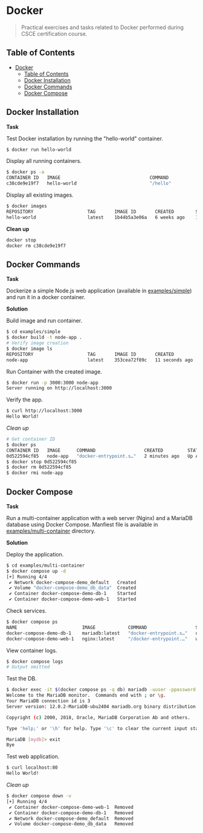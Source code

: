 # Docker
> Practical exercises and tasks related to Docker performed during CSCE certification course. 

## Table of Contents
- [Docker](#docker)
  - [Table of Contents](#table-of-contents)
  - [Docker Installation](#docker-installation)
  - [Docker Commands](#docker-commands)
  - [Docker Compose](#docker-compose)

## Docker Installation

**Task**

Test Docker installation by running the "hello-world" container.

```bash
$ docker run hello-world
```

Display all running containers.

```bash
$ docker ps -a
CONTAINER ID   IMAGE                                 COMMAND                  CREATED          STATUS                      PORTS     NAMES
c38cde9e19f7   hello-world                           "/hello"                 51 seconds ago   Exited (0) 50 seconds ago             elated_yalow
```

Display all existing images.

```bash
$ docker images
REPOSITORY                    TAG       IMAGE ID       CREATED        SIZE
hello-world                   latest    1b44b5a3e06a   6 weeks ago    10.1kB
```

**Clean up**

```bash
docker stop 
docker rm c38cde9e19f7
```

## Docker Commands

**Task**

Dockerize a simple Node.js web application (available in [examples/simple](./examples/simple)) and run it in a docker container.

**Solution**

Build image and run container.

```bash
$ cd examples/simple
$ docker build -t node-app .
# Verify image creation
$ docker image ls
REPOSITORY                    TAG       IMAGE ID       CREATED          SIZE
node-app                      latest    353cea72f89c   11 seconds ago   142MB
```

Run Container with the created image.

```bash
$ docker run -p 3000:3000 node-app
Server running on http://localhost:3000
```

Verify the app.

```bash
$ curl http://localhost:3000
Hello World!
```

*Clean up*

```bash
# Get container ID
$ docker ps
CONTAINER ID   IMAGE      COMMAND                  CREATED         STATUS              PORTS                                         NAMES
0d522594cf85   node-app   "docker-entrypoint.s…"   2 minutes ago   Up About a minute   0.0.0.0:3000->3000/tcp, [::]:3000->3000/tcp   upbeat_bhabha 
$ docker stop 0d522594cf85
$ docker rm 0d522594cf85
$ docker rmi node-app
```

## Docker Compose

**Task**

Run a multi-container application with a web server (Nginx) and a MariaDB database using Docker Compose. Manfiest file is available in [examples/multi-container](./examples/multi-container) directory.

**Solution**

Deploy the application.
```bash
$ cd examples/multi-container
$ docker compose up -d
[+] Running 4/4
 ✔ Network docker-compose-demo_default   Created                                                                                           0.0s
 ✔ Volume "docker-compose-demo_db_data"  Created                                                                                           0.0s
 ✔ Container docker-compose-demo-db-1    Started                                                                                           0.4s
 ✔ Container docker-compose-demo-web-1   Started
```

Check services.

```bash
$ docker compose ps
NAME                        IMAGE            COMMAND                  SERVICE   CREATED          STATUS          PORTS
docker-compose-demo-db-1    mariadb:latest   "docker-entrypoint.s…"   db        48 seconds ago   Up 47 seconds   3306/tcp
docker-compose-demo-web-1   nginx:latest     "/docker-entrypoint.…"   web       48 seconds ago   Up 47 seconds   0.0.0.0:80->80/tcp, [::]:80->80/tcp
```

View container logs.

```bash
$ docker compose logs
# Output omitted
```

Test the DB.

```bash
$ docker exec -it $(docker compose ps -q db) mariadb -uuser -ppassword mydb
Welcome to the MariaDB monitor.  Commands end with ; or \g.
Your MariaDB connection id is 3
Server version: 12.0.2-MariaDB-ubu2404 mariadb.org binary distribution

Copyright (c) 2000, 2018, Oracle, MariaDB Corporation Ab and others.

Type 'help;' or '\h' for help. Type '\c' to clear the current input statement.

MariaDB [mydb]> exit
Bye
```

Test web application.
```bash
$ curl localhost:80
Hello World!
```

*Clean up*

```bash
$ docker compose down -v
[+] Running 4/4
 ✔ Container docker-compose-demo-web-1  Removed                                                                                                        0.3s
 ✔ Container docker-compose-demo-db-1   Removed                                                                                                        0.5s
 ✔ Network docker-compose-demo_default  Removed                                                                                                        0.3s
 ✔ Volume docker-compose-demo_db_data   Removed                                                                                                        0.0s
```